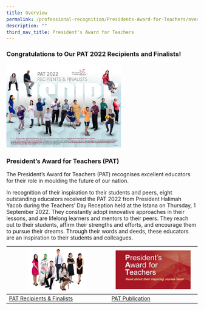 ```yaml
---
title: Overview
permalink: /professional-recognition/Presidents-Award-for-Teachers/overview/
description: ""
third_nav_title: President's Award for Teachers
---
```




### Congratulations to Our PAT 2022 Recipients and Finalists!

<img src="/images/prore5.png" style="width:60%">

### President’s Award for Teachers (PAT)

The President’s Award for Teachers (PAT) recognises excellent educators for their role in moulding the future of our nation.

In recognition of their inspiration to their students and peers, eight outstanding educators received the PAT 2022 from President Halimah Yacob during the Teachers’ Day Reception held at the Istana on Thursday, 1 September 2022. They constantly adopt innovative approaches in their lessons, and are lifelong learners and mentors to their peers. They reach out to their students, affirm their strengths and efforts, and encourage them to pursue their dreams. Through their words and deeds, these educators are an inspiration to their students and colleagues.

| <img src="/images/prore6.png" style="width:60%"> | <img src="/images/prore7.png" style="width:90%"> |
|---|---|
| [PAT Recipients & Finalists](https://staging.d2dfevnwgxersp.amplifyapp.com/professional-recognition/Presidents-Award-for-Teachers/recipients-and-finalists/) | [PAT Publication](https://staging.d2dfevnwgxersp.amplifyapp.com/professional-recognition/Presidents-Award-for-Teachers/publication/) |
 